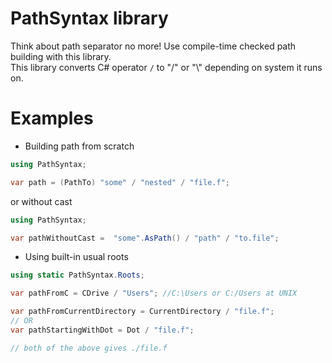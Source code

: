 # PathSyntax library
Think about path separator no more! Use compile-time checked path building with this library.  
This library converts C# operator `/` to "/" or "\\" depending on system it runs on.  
# Examples
* Building path from scratch
```csharp
using PathSyntax;

var path = (PathTo) "some" / "nested" / "file.f";
```
or without cast
```csharp
using PathSyntax;

var pathWithoutCast =  "some".AsPath() / "path" / "to.file";
```

* Using built-in usual roots
```csharp
using static PathSyntax.Roots;

var pathFromC = CDrive / "Users"; //C:\Users or C:/Users at UNIX

var pathFromCurrentDirectory = CurrentDirectory / "file.f";
// OR
var pathStartingWithDot = Dot / "file.f";

// both of the above gives ./file.f

```
